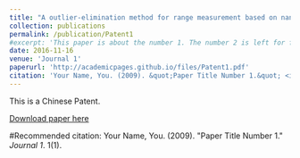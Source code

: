 ```yaml
---
title: "A outlier-elimination method for range measurement based on nanoLOC (in Chinese)"
collection: publications
permalink: /publication/Patent1
#excerpt: 'This paper is about the number 1. The number 2 is left for future work.'
date: 2016-11-16
venue: 'Journal 1'
paperurl: 'http://academicpages.github.io/files/Patent1.pdf'
citation: 'Your Name, You. (2009). &quot;Paper Title Number 1.&quot; <i>Journal 1</i>. 1(1).'
---
```

This is a Chinese Patent.

[Download paper here](http://academicpages.github.io/files/Patent1.pdf)

#Recommended citation: Your Name, You. (2009). "Paper Title Number 1." <i>Journal 1</i>. 1(1).